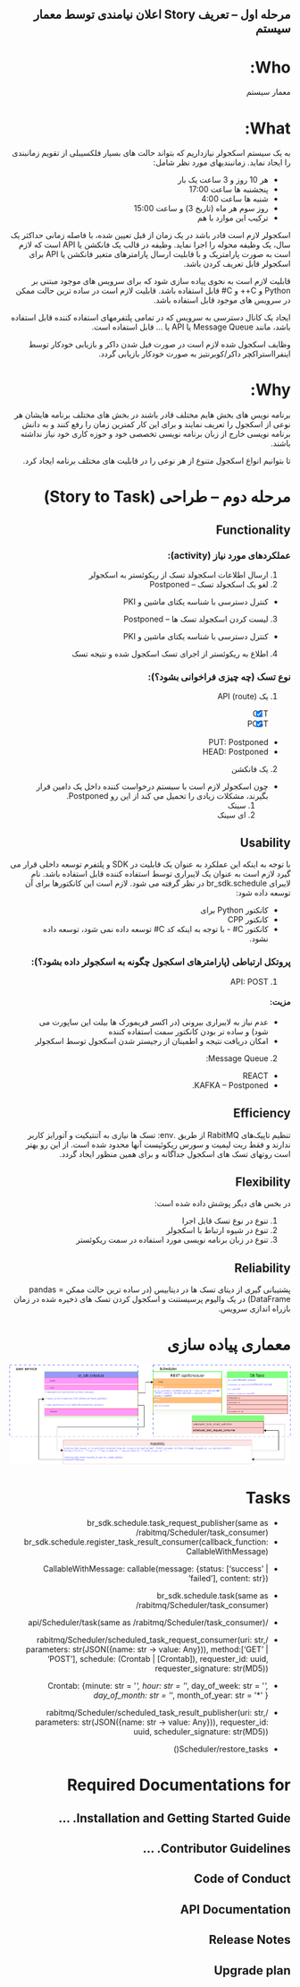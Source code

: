 <style>*{direction: rtl}</style>
## مرحله اول – تعریف Story اعلان نیامندی توسط معمار سیستم
# Who:
معمار سیستم
# What:
به یک سیستم اسکجولر نیازداریم که بتواند حالت های بسیار فلکسیبلی از تقویم زمانبندی را ایجاد نماید. زمانبندیهای مورد نظر شامل:
- هر 10 روز و 3 ساعت یک بار
- پنجشنبه ها ساعت 17:00 
- شنبه ها ساعت 4:00 
- روز سوم هر ماه (تاریخ 3) و ساعت 15:00
- ترکیب این موارد با هم

اسکجولر لازم است قادر باشد در یک زمان از قبل تعیین شده، با فاصله زمانی حداکثر یک سال، یک وظیفه محوله را اجرا نماید. وظیفه در قالب یک فانکشن یا API است که لازم است به صورت پارامتریک و با قابلیت ارسال پارامترهای متغیر فانکشن یا API برای اسکجولر قابل تعریف کردن باشد.

قابلیت لازم است به نحوی پیاده سازی شود که برای سرویس های موجود مبتنی بر Python و C++ و C# قابل استفاده باشد. قابلیت لازم است در ساده ترین حالت ممکن در سرویس های موجود قابل استفاده باشد.

ایجاد یک کانال دسترسی به سرویس که در تمامی پلتفرمهای استفاده کننده قابل استفاده باشد، مانند Message Queue یا API یا ... قابل استفاده است.

وظایف اسکجول شده لازم است در صورت فیل شدن داکر و بازیابی خودکار توسط اینفرااستراکچر داکر/کوبرنتیز به صورت خودکار بازیابی گردد.

# Why:
برنامه نویس های بخش هایم مختلف قادر باشند در بخش های مختلف برنامه هایشان هر نوعی از اسکجول را تعریف نمایند و برای این کار کمترین زمان را رفع کنند و به دانش برنامه نویسی خارج از زبان برنامه نویسی تخصصی خود و حوزه کاری خود نیاز نداشته باشند.

تا بتوانیم انواع اسکجول متنوع از هر نوعی را در قابلیت های مختلف برنامه ایجاد کرد.
# مرحله دوم – طراحی (Story to Task)
## Functionality
### عملکردهای مورد نیاز (activity):
1. ارسال اطلاعات اسکجولد تسک از ریکوئستر به اسکجولر
2. لغو یک اسکجولد تسک – Postponed
* کنترل دسترسی با شناسه یکتای ماشین و PKI
3. لیست کردن اسکجولد تسک ها – Postponed
* کنترل دسترسی با شناسه یکتای ماشین و PKI
4. اطلاع به ریکوئستر از اجرای تسک اسکجول شده و نتیجه تسک
### نوع تسک (چه چیزی فراخوانی بشود؟):
1. یک API (route)
  * [x] GET
  * [x] POST
  * PUT: Postponed
  * HEAD: Postponed
2. یک فانکشن
* چون اسکجولر لازم است با سیستم درخواست کننده داخل یک دامین قرار بگیرند، مشکلات زیادی را تحمیل می کند از این رو Postponed.
  1. سینک
  2. ای سینک
## Usability 
با توجه به اینکه این عملکرد به عنوان یک قابلیت در SDK و پلتفرم توسعه داخلی قرار می گیرد لازم است به عنوان یک لایبراری توسط استفاده کننده قابل استفاده باشد. نام لایبرای br_sdk.schedule در نظر گرفته می شود. لازم است این کانکتورها برای آن توسعه داده شود:
* کانکتور Python برای
* کانکتور CPP
* کانکتور C# - با توجه به اینکه کد C# توسعه داده نمی شود، توسعه داده نشود.

### پروتکل ارتباطی (پارامترهای اسکجول چگونه به اسکجولر داده بشود؟):
1. API: POST
#### مزیت:
- عدم نیاز به لایبراری بیرونی (در اکسر فریمورک ها بیلت این ساپورت می شود) و ساده تر بودن کانکتور سمت استفاده کننده
- امکان دریافت نتیجه و اطمینان از رجیستر شدن اسکجول توسط اسکجولر
2. Message Queue: 
- REACT
- KAFKA – Postponed.
## Efficiency
تنظیم تاپیک‌های RabitMQ از طریق .env:
تسک ها نیازی به آتنتیکیت و آتورایز کاربر ندارند و فقط ریت لیمیت و سورس ریکوئیست آنها محدود شده است. از این رو بهتر است روتهای تسک های اسکجول جداگانه و برای همین منظور ایجاد گردد.
## Flexibility
در بخس های دیگر پوشش داده شده است:
1. تنوع در نوع تسک قابل اجرا
2. تنوع در شیوه ارتباط با اسکجولر
3. تنوع در زبان برنامه نویسی مورد استفاده در سمت ریکوئستر
## Reliability
پشتیبانی گیری از دیتای تسک ها در دیتابیس (در ساده ترین حالت ممکن  = pandas DataFrame) در یک والیوم پرسیستنت و اسکجول کردن تسک های ذخیره شده در زمان بازراه اندازی سرویس.

# معماری پیاده سازی
![SampleDrawing.drawio.3.drawio.png](SampleDrawing.drawio.3.drawio.png)

# Tasks
+ br_sdk.schedule.task_request_publisher(same as /rabitmq/Scheduler/task_consumer)
+ br_sdk.schedule.register_task_result_consumer(callback_function: CallableWithMessage)
- CallableWithMessage: callable(message: {status: [‘success’ | ’failed’], content: str})
+ br_sdk.schedule.task(same as /rabitmq/Scheduler/task_consumer)

+ /api/Scheduler/task(same as /rabitmq/Scheduler/task_consumer)
+ /rabitmq/Scheduler/scheduled_task_request_consumer(uri: str, parameters: str(JSON({name: str -> value: Any})), method:[‘GET’ | ‘POST’], schedule:  (Crontab | [Crontab]), requester_id: uuid, requester_signature: str(MD5))
+ Crontab: {minute: str = '*', hour: str = '*', day_of_week: str = '*', day_of_month: str = '*', month_of_year: str = '*' }
+ /rabitmq/Scheduler/scheduled_task_result_publisher(uri: str, parameters: str(JSON({name: str -> value: Any})), requester_id: uuid, scheduler_signature: str(MD5))
+ Scheduler/restore_tasks()
 
# Required Documentations for 

## Installation and Getting Started Guide. ...
## Contributor Guidelines. ...
## Code of Conduct
## API Documentation
## Release Notes
## Upgrade plan
